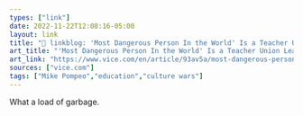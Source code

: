 ```yaml
---
types: ["link"]
date: 2022-11-22T12:08:16-05:00
layout: link
title: "🔗 linkblog: 'Most Dangerous Person In the World' Is a Teacher Union Leader, Former CIA Director Says'"
art_title: "'Most Dangerous Person In the World' Is a Teacher Union Leader, Former CIA Director Says"
art_link: "https://www.vice.com/en/article/93av5a/most-dangerous-person-in-the-world-is-a-teacher-union-leader-former-cia-director-says"
sources: ["vice.com"]
tags: ["Mike Pompeo","education","culture wars"]
---
```

What a load of garbage.  

